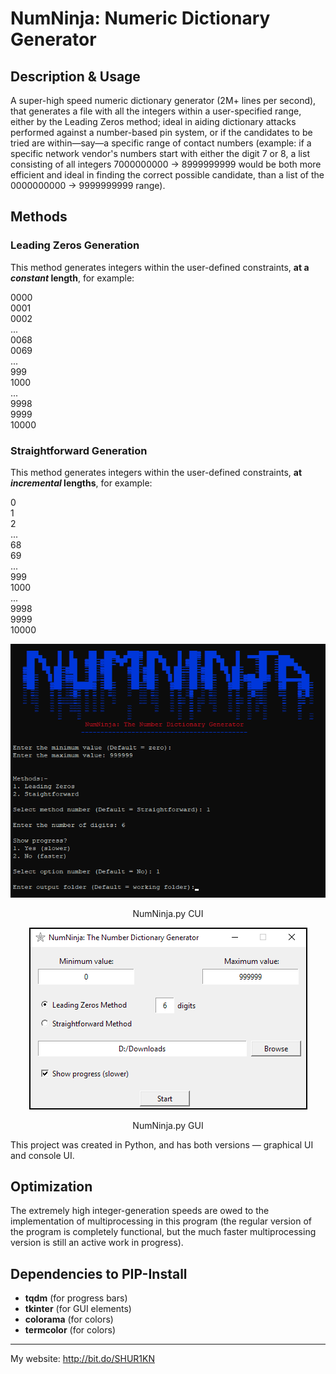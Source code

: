 ﻿# NumNinja: Numeric Dictionary Generator

## Description & Usage
A super-high speed numeric dictionary generator (2M+ lines per second), that generates a file with all the integers within a user-specified range, either by the Leading Zeros method; ideal in aiding dictionary attacks performed against a number-based pin system, or if the candidates to be tried are within—say—a specific range of contact numbers (example: if a specific network vendor's numbers start with either the digit 7 or 8, a list consisting of all integers 7000000000 → 8999999999 would be both more efficient and ideal in finding the correct possible candidate, than a list of the 0000000000 → 9999999999 range).

## Methods
### Leading Zeros Generation
This method generates integers within the user-defined constraints, **at a *constant* length**, for example:

0000  
0001  
0002  
...  
0068  
0069  
...  
999  
1000  
...  
9998  
9999  
10000

### Straightforward Generation
This method generates integers within the user-defined constraints, **at *incremental* lengths**, for example:

0     <br/>
1     <br/>
2     <br/>
...   <br/>
68    <br/>
69    <br/>
...   <br/>
999   <br/>
1000  <br/>
...   <br/>
9998  <br/>
9999  <br/>
10000

<div align="center">
<img src="https://github.com/SHUR1K-N/NumNinja-Number-Dictionary-Generator/blob/master/Images/CUI%20Example.png" >
<p>NumNinja.py CUI</p>
</div>

<div align="center">
<img src="https://github.com/SHUR1K-N/NumNinja-Number-Dictionary-Generator/blob/master/Images/GUI%20Example.png" >
<p>NumNinja.py GUI</p>
</div>

This project was created in Python, and has both versions — graphical UI and console UI.

## Optimization
The extremely high integer-generation speeds are owed to the implementation of multiprocessing in this program (the regular version of the program is completely functional, but the much faster multiprocessing version is still an active work in progress).

## Dependencies to PIP-Install
- **tqdm** (for progress bars)
- **tkinter** (for GUI elements)
- **colorama** (for colors)
- **termcolor** (for colors)

------------

My website: http://bit.do/SHUR1KN
